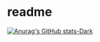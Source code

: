# readme


[![Anurag's GitHub stats-Dark](https://github-readme-stats.vercel.app/api?username=qazzaq666&show_icons=true&theme=dark#gh-dark-mode-only)](https://github.com/anuraghazra/github-readme-stats#gh-dark-mode-only)
